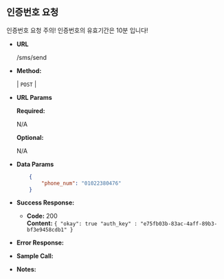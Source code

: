 **인증번호 요청**
----
  인증번호 요청
  주의! 인증번호의 유효기간은 10분 입니다!

* **URL**

  /sms/send

* **Method:**
  
  | `POST` |
  
*  **URL Params** 

   **Required:**
 
   N/A

   **Optional:**
 
   N/A

* **Data Params**

  ```json
      {
          "phone_num": "01022380476"
      }
  ```

* **Success Response:**
  

  * **Code:** 200 <br />
    **Content:** `{ "okay": true "auth_key" : "e75fb03b-83ac-4aff-89b3-bf3e9458cdb1" }`
 
* **Error Response:**

* **Sample Call:**

* **Notes:**

